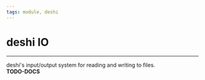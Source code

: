 ```yaml
---
tags: module, deshi
---
```

   
# deshi IO   
   
---   
deshi's input/output system for reading and writing to files.   
**TODO-DOCS**